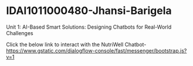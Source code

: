 # IDAI1011000480-Jhansi-Barigela
Unit 1: AI-Based Smart Solutions: Designing Chatbots for Real-World Challenges

Click the below link to interact with the NutriWell Chatbot-  
https://www.gstatic.com/dialogflow-console/fast/messenger/bootstrap.js?v=1

